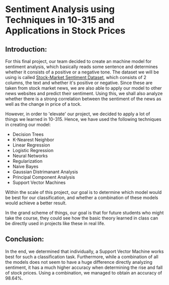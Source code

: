 # Sentiment Analysis using Techniques in 10-315 and Applications in Stock Prices

## Introduction:
For this final project, our team decided to create an machine model for sentiment analysis, which basically reads some sentence and determines whether it consists of a positive or a negative tone. The dataset we will be using is called [Stock-Market Sentiment Dataset](https://www.kaggle.com/datasets/yash612/stockmarket-sentiment-dataset), which consists of 2 columns, the text and whether it's positive or negative. Since these are taken from stock market news, we are also able to apply our model to other news websites and predict their sentiment. Using this, we shall also analyze whether there is a strong correlation between the sentiment of the news as well as the change in price of a tock.

However, in order to 'elevate' our project, we decided to apply a lot of things we learned in 10-315. Hence, we have used the following techniques in creating our model:

- Decision Trees
- K-Nearest Neighbor
- Linear Regression
- Logistic Regression
- Neural Networks
- Regularization
- Naive Bayes
- Gaussian Distrimanant Analysis
- Principal Component Analysis
- Support Vector Machines

Within the scale of this project, our goal is to determine which model would be best for our classification, and whether a combination of these models would achieve a better result.

In the grand scheme of things, our goal is that for future students who might take the course, they could see how the basic theory learned in class can be directly used in projects like these in real life.

## Conclusion:
In the end, we determined that individually, a Support Vector Machine works best for such a classification task. Furthermore, while a combination of all the models does not seem to have a huge difference directly analyzing sentiment, it has a much higher accuracy when determining the rise and fall of stock prices. Using a combination, we managed to obtain an accuracy of 98.64%.

